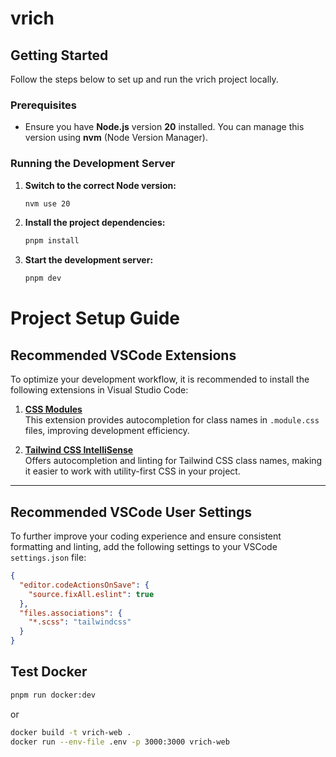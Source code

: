 # vrich

## Getting Started

Follow the steps below to set up and run the vrich project locally.

### Prerequisites

- Ensure you have **Node.js** version **20** installed. You can manage this version using **nvm** (Node Version Manager).

### Running the Development Server

1. **Switch to the correct Node version:**
   ```bash
   nvm use 20
   ```
2. **Install the project dependencies:**
   ```bash
   pnpm install
   ```
3. **Start the development server:**
   ```bash
   pnpm dev
   ```

# Project Setup Guide

## Recommended VSCode Extensions

To optimize your development workflow, it is recommended to install the following extensions in Visual Studio Code:

1. **[CSS Modules](https://marketplace.visualstudio.com/items?itemName=clinyong.vscode-css-modules)**  
   This extension provides autocompletion for class names in `.module.css` files, improving development efficiency.

2. **[Tailwind CSS IntelliSense](https://marketplace.visualstudio.com/items?itemName=bradlc.vscode-tailwindcss)**  
   Offers autocompletion and linting for Tailwind CSS class names, making it easier to work with utility-first CSS in your project.

---

## Recommended VSCode User Settings

To further improve your coding experience and ensure consistent formatting and linting, add the following settings to your VSCode `settings.json` file:

```json
{
  "editor.codeActionsOnSave": {
    "source.fixAll.eslint": true
  },
  "files.associations": {
    "*.scss": "tailwindcss"
  }
}
```

## Test Docker

```bash
pnpm run docker:dev
```

or

```bash
docker build -t vrich-web .
docker run --env-file .env -p 3000:3000 vrich-web
```
